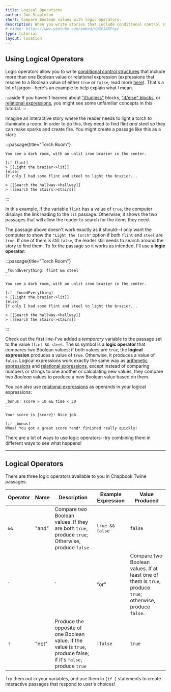 ```yaml
---
title: Logical Operations
author: Jon Stapleton
short: Compare Boolean values with logic operators.
description: When you write stories that include conditional control structures, you might find yourself wanting to have the computer display or hide text based on more than one condition. For example, you might want to offer the reader an option to pick up a key from the floor of a dark room, but only if they haven't already picked it up and they have found the flashlight beforehand. You can use logical operations to accomplish this kind of task.
# video: https://www.youtube.com/embed/VpGFJA5Fnyc
type: tutorial
layout: location
---
```


## Using Logical Operators

Logic operators allow you to write [conditional control structures](/locations/if-unless) that include more than one Boolean value or relational expression (expressions that resolve to a Boolean value of either `true` or `false`, read more [here](/locations/relational-expressions)). That's a lot of jargon--here's an example to help explain what I mean.

:::aside
If you haven't learned about ["if/unless"](/locations/if-unless) blocks, ["if/else" blocks](/locations/if-else), or [relational expressions](/locations/relational-expressions), you might see some unfamiliar concepts in this tutorial.
:::

Imagine an interactive story where the reader needs to light a torch to illuminate a room. In order to do this, they need to find flint *and* steel so they can make sparks and create fire. You might create a passage like this as a start:

:::passage{title="Torch Room"}
```
You see a dark room, with an unlit iron brazier in the center.

[if flint]
> [[Light the brazier->lit]]
[else]
If only I had some flint and steel to light the brazier...

> [[Search the hallway->hallway]]
> [[Search the stairs->stairs]]
```
:::

In this example, if the variable `flint` has a value of `true`, the computer displays the link leading to the `lit` passage. Otherwise, it shows the two passages that will allow the reader to search for the items they need.

The passage above doesn't work exactly as it should--I only want the computer to show the `"Light the torch"` option if *both* `flint` and `steel` are `true`. If one of them is still `false`, the reader still needs to search around the story to find them. To fix the passage so it works as intended, I'll use a **logic operator**:

:::passage{title="Torch Room"}
```
_foundEverything: flint && steel
--

You see a dark room, with an unlit iron brazier in the center.

[if _foundEverything]
> [[Light the brazier->lit]]
[else]
If only I had some flint and steel to light the brazier...

> [[Search the hallway->hallway]]
> [[Search the stairs->stairs]]
```
:::

Check out the first line-I've added a *temporary* variable to the passage set to the value `flint && steel`. The `&&` symbol is a **logic operator** that compares two Boolean values; if both values are `true`, the **logical expression** produces a value of `true`. Otherwise, it produces a value of `false`. Logical expressions work exactly the same way as [arithmetic expressions](/locations/arithmetic-expressions) and [relational expressions](/locations/relational-expressions), except instead of comparing numbers or strings to one another or calculating new values, they compare two *Boolean* values to produce a new Boolean value based on them.

You can also use [relational expressions](/locations/relational-expressions) as operands in your logical expressions:

```
_bonus: score > 10 && time < 30
--

Your score is {score}! Nice job.

[if _bonus]
Whoa! You got a great score *and* finished really quickly!
```

There are a lot of ways to use logic operators--try combining them in different ways to see what happens!

---

## Logical Operators

There are three logic operators available to you in Chapbook Twine passages:

| Operator | Name | Description | Example Expression | Value Produced |
| -------- | ---- | ----------- | ------------------ | -------------- |
| `&&`     | "and" | Compare two Boolean values. If they are both `true`, produce `true`; Otherwise, produce `false`. | `true && false` | `false` |
| `||`     | "or" | Compare two Boolean values. If at least one of them is `true`, produce `true`; otherwise, produce `false`. | `true && false` | `true` |
| `!`      | "not" | Produce the opposite of one Boolean value. If the value is `true`, produce false; if it's `false`, produce `true` | `!false` | `true` |

Try them out in your variables, and use them in `[if ]` statements to create interactive passages that respond to user's choices!